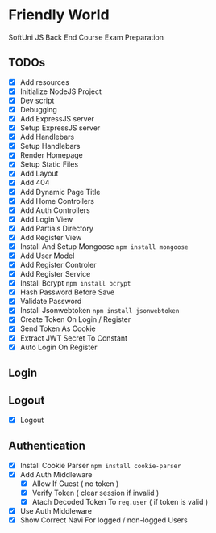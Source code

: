 # Friendly World
SoftUni JS Back End Course Exam Preparation

## TODOs
- [x] Add resources
- [x] Initialize NodeJS Project
- [x] Dev script
- [x] Debugging
- [x] Add ExpressJS server
- [x] Setup ExpressJS server
- [x] Add Handlebars
- [x] Setup Handlebars
- [x] Render Homepage
- [x] Setup Static Files
- [x] Add Layout
- [x] Add 404
- [x] Add Dynamic Page Title
- [x] Add Home Controllers
- [x] Add Auth Controllers
- [x] Add Login View
- [x] Add Partials Directory
- [x] Add Register View
- [x] Install And Setup Mongoose `npm install mongoose`
- [x] Add User Model
- [x] Add Register Controler
- [x] Add Register Service
- [x] Install Bcrypt `npm install bcrypt`
- [x] Hash Password Before Save
- [x] Validate Password
- [x] Install Jsonwebtoken `npm install jsonwebtoken`
- [x] Create Token On Login / Register
- [x] Send Token As Cookie
- [x] Extract JWT Secret To Constant
- [x] Auto Login On Register
## Login

## Logout
- [x] Logout

## Authentication
- [x] Install Cookie Parser `npm install cookie-parser`
- [x] Add Auth Middleware
    - [x] Allow If Guest ( no token )
    - [x] Verify Token ( clear session if invalid )
    - [x] Atach Decoded Token To `req.user` ( if token is valid )
- [x] Use Auth Middleware
- [x] Show Correct Navi For logged / non-logged Users